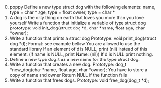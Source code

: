 0. poppy Define a new type struct dog with the following elements:
name, type = char *
age, type = float
owner, type = char *
1. A dog is the only thing on earth that loves you more than you love yourself
Write a function that initialize a variable of type struct dog
prototype: void init_dog(struct dog *d, char *name, float age, char *owner);
2. Write a function that prints a struct dog
Prototype: void print_dog(struct dog *d);
Format: see example bellow
You are allowed to use the standard library
If an element of d is NULL, print (nil) instead of this element. (if name is NULL, print Name: (nil))
If d is NULL print nothing.
3. Define a new type dog_t as a new name for the type struct dog.
4. Write a function that creates a new dog.
Prototype: dog_t *new_dog(char *name, float age, char *owner);
You have to store a copy of name and owner
Return NULL if the function fails
5. Write a function that frees dogs.
Prototype: void free_dog(dog_t *d);
